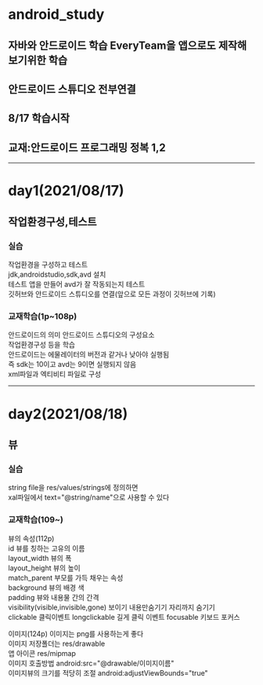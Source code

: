 
# android_study  
## 자바와 안드로이드 학습 EveryTeam을 앱으로도 제작해보기위한 학습  
## 안드로이드 스튜디오 전부연결  
## 8/17 학습시작  
## 교재:안드로이드 프로그래밍 정복 1,2  
<hr>  

# day1(2021/08/17)  
## 작업환경구성,테스트  
### 실습
작업환경을 구성하고 테스트  
jdk,androidstudio,sdk,avd 설치  
테스트 앱을 만들어 avd가 잘 작동되는지 테스트  
깃허브와 안드로이드 스튜디오를 연결(앞으로 모든 과정이 깃허브에 기록)  
### 교재학습(1p~108p)
안드로이드의 의미 안드로이드 스튜디오의 구성요소  
작업환경구성 등을 학습  
안드로이드는 에물레이터의 버전과 같거나 낮아야 실행됨  
즉 sdk는 10이고 avd는 9이면 실행되지 않음  
xml파일과 엑티비티 파일로 구성  

<hr>

# day2(2021/08/18)
## 뷰
### 실습
string file을 res/values/strings에 정의하면  
xal파일에서 text="@string/name"으로 사용할 수 있다  

### 교재학습(109~)
뷰의 속성(112p)  
id 뷰를 칭하는 고유의 이름  
layout_width 뷰의 폭  
layout_height 뷰의 높이  
match_parent 부모를 가득 채우는 속성  
background 뷰의 배경 색  
padding 뷰와 내용물 간의 간격  
visibility(visible,invisible,gone) 보이기 내용만숨기기 자리까지 숨기기  
clickable 클릭이벤트 
longclickable 길게 클릭 이벤트 
focusable 키보드 포커스 
  
이미지(124p) 
이미지는 png를 사용하는게 좋다  
이미지 저장폴더는 res/drawable  
앱 아이콘 res/mipmap  
이미지 호출방법 android:src="@drawable/이미지이름"  
이미지뷰의 크기를 적당히 조절 android:adjustViewBounds="true"  





